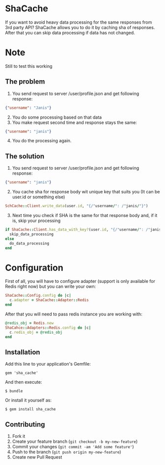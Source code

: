 # ShaCache

If you want to avoid heavy data processing for the same responses from 3rd party API? ShaCache allows you to do it by caching sha of responses. After that you can skip data processing if data has not changed.

# Note

Still to test this working

## The problem

1. You send request to server /user/profile.json and get following response:

```json
{"username": "Janis"}
```

2. You do some processing based on that data
3. You make request second time and response stays the same:

```json
{"username": "janis"}
```

4. You do the processing again.

## The solution
1. You send request to server /user/profile.json and get following response:

```json
{"username": "janis"}
```

2. You cache sha for response body wit unique key that suits you (It can be user.id or something else)

```ruby
SchCache::Client.write_data(user.id, "{/"username/": /"janis/"}")
```

3. Next time you check if SHA is the same for that response body and, if it is, skip your processing

```ruby
if ShaCache::Client.has_data_with_key?(user.id, "{/"username/": /"janis/"}")
  skip_data_processing
else
  do_data_processing
end
```

# Configuration
First of all, you will have to configure adapter (support is only available for Redis right now) but you can write your own:

```ruby
ShaCache::Config.config do |c|
  c.adapter = ShaCache::Adapter::Redis
end
```

After that you will need to pass redis instance you are working with:

```ruby
@redis_obj = Redis.new
ShaCahce::Adapters::Redis.config do |c|
  c.redis_obj = @redis_obj
end
```


## Installation

Add this line to your application's Gemfile:

    gem 'sha_cache'

And then execute:

    $ bundle

Or install it yourself as:

    $ gem install sha_cache

## Contributing

1. Fork it
2. Create your feature branch (`git checkout -b my-new-feature`)
3. Commit your changes (`git commit -am 'Add some feature'`)
4. Push to the branch (`git push origin my-new-feature`)
5. Create new Pull Request
